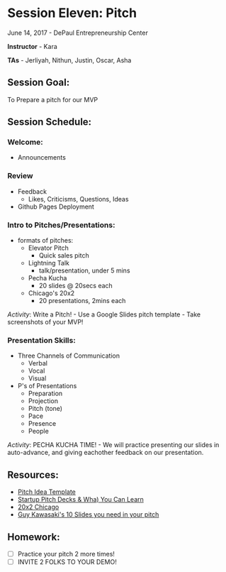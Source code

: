 # Session Eleven: Pitch

June 14, 2017 - DePaul Entrepreneurship Center

**Instructor** - Kara

**TAs** - Jerliyah, Nithun, Justin, Oscar, Asha

## Session Goal:
To Prepare a pitch for our MVP

## Session Schedule:

### Welcome:
  - Announcements

### Review
  - Feedback
    - Likes, Criticisms, Questions, Ideas 
  - Github Pages Deployment

### Intro to Pitches/Presentations:
  - formats of pitches:
    - Elevator Pitch
      - Quick sales pitch
    - Lightning Talk
      - talk/presentation, under 5 mins
    - Pecha Kucha
      - 20 slides @ 20secs each
    - Chicago's 20x2
      - 20 presentations, 2mins each
  
  *Activity*: Write a Pitch! 
    - Use a Google Slides pitch template
    - Take screenshots of your MVP!
  
  ### Presentation Skills:
  - Three Channels of Communication
    - Verbal
    - Vocal
    - Visual
  - P's of Presentations
    - Preparation
    - Projection
    - Pitch (tone)
    - Pace
    - Presence
    - People
   
   *Activity*: PECHA KUCHA TIME!
    - We will practice presenting our slides in auto-advance, and giving eachother feedback on our presentation.
  
## Resources:
  - [Pitch Idea Template](https://docs.google.com/presentation/d/1NEiSThM0RfdnXISGJXR7amS0_JppboE9deygwhv0kG0/edit?usp=drive_web)
  - [Startup Pitch Decks & Wha) You Can Learn](https://piktochart.com/blog/startup-pitch-decks-what-you-can-learn/)
  - [20x2 Chicago](http://20x2.org/chicago/)
  - [Guy Kawasaki's 10 Slides you need in your pitch](https://guykawasaki.com/the-only-10-slides-you-need-in-your-pitch/)

## Homework:
  - [ ] Practice your pitch 2 more times! 
  - [ ] INVITE 2 FOLKS TO YOUR DEMO! 
